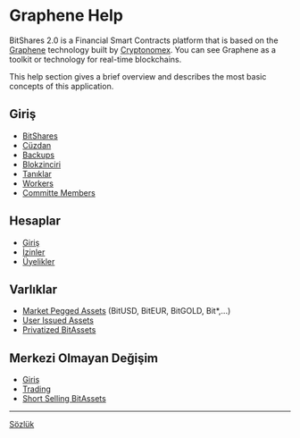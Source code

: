 # Graphene Help

BitShares 2.0 is a Financial Smart Contracts platform that is based on the [Graphene](https://github.com/cryptonomex/graphene) technology built by [Cryptonomex](http://cryptonomex.com). You can see Graphene as a toolkit or technology for real-time blockchains.

This help section gives a brief overview and describes the most basic concepts of this application.

## Giriş

- [BitShares](introduction/bitshares.md)
- [Cüzdan](introduction/wallets.md)
- [Backups](introduction/backups.md)
- [Blokzinciri](introduction/blockchain.md)
- [Tanıklar](introduction/witness.md)
- [Workers](introduction/workers.md)
- [Committe Members](introduction/committee.md)

## Hesaplar

- [Giriş](accounts/general.md)
- [İzinler](accounts/permissions.md)
- [Üyelikler](accounts/membership.md)

## Varlıklar

- [Market Pegged Assets](assets/mpa.md) (BitUSD, BitEUR, BitGOLD, Bit\*,...)
- [User Issued Assets](assets/uia.md)
- [Privatized BitAssets](assets/privbitassets.md)

## Merkezi Olmayan Değişim

- [Giriş](dex/introduction.md)
- [Trading](dex/trading.md)
- [Short Selling BitAssets](dex/shorting.md)

* * *

[Sözlük](glossary.md)